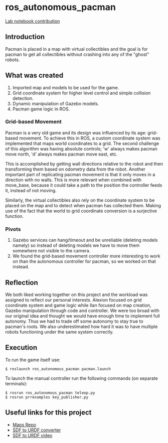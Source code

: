 # ros_autonomous_pacman

[Lab notebook contribution](https://campus-rover.gitbook.io/lab-notebook/faq/sdf_to_urdf)

## Introduction
Pacman is placed in a map with virtual collectibles and the goal is for pacman to get all collectibles without crashing into any of the "ghost" robots.

## What was created
1. Imported map and models to be used for the game.
2. Grid coordinate system for higher level control and simple collision detection.
3. Dynamic manipulation of Gazebo models.
4. Pacman game logic in ROS.

### Grid-based Movement
Pacman is a very old game and its design was influenced by its age: grid-based movement. To achieve this in ROS, a custom coordinate system was implemented that maps world coordinates to a grid. The second challenge of this algorithm was having absolute controls; 'w' always makes pacman move north, 'd' always makes pacman move east, etc.

This is accomplished by getting wall directions relative to the robot and then transforming them based on odometry data from the robot. Another important part of replicating pacman movement is that it only moves in a direction with no walls. This is more relevant when combined with move_base, because it could take a path to the position the controller feeds it, instead of not moving.

Similarly, the virtual collectibles also rely on the coordinate system to be placed on the map and to detect when pacman has collected them. Making use of the fact that the world to grid coordinate conversion is a surjective function.

### Pivots
1. Gazebo services can hang/timeout and be unreliable (deleting models namely) so instead of deleting models we have to move them somewhere not visible to the camera.
2. We found the grid-based movement controller more interesting to work on than the autonomous controller for pacman, so we worked on that instead.

## Reflection
We both liked working together on this project and the workload was assigned to reflect our personal interests. Alexion focused on grid coordinate system and game logic while Ilan focused on map creation, Gazebo manipulation through code and controller. We were too broad with our original idea and thought we would have enough time to implement full autonomy. Thus we had to trade off some autonomy to stay true to pacman's roots. We also underestimated how hard it was to have multiple robots functioning under the same system correctly.

## Execution
To run the game itself use:
```
$ roslaunch ros_autonomous_pacman pacman.launch
```

To launch the manual controller run the following commands (on separate terminals):
```
$ rosrun ros_autonomous_pacman teleop.py
$ rosrun prrexamples key_publisher.py 
```

## Useful links for this project
- [Maps Repo](https://github.com/tu-darmstadt-ros-pkg/hector_nist_arenas_gazebo)
- [SDF to URDF converter](https://github.com/andreasBihlmaier/pysdf)
- [SDF to URDF video](https://www.youtube.com/watch?v=8g5nMxhi_Pw)
